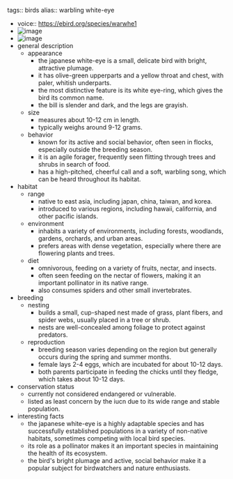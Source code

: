 tags:: birds
alias:: warbling white-eye

- voice:: https://ebird.org/species/warwhe1
- ![image](https://ipfs.io/ipfs/QmPJVp7P3sBxM8CxdBQZy7Wwxdy3Tytb7KCko1iMhFC6hx)
- ![image](https://ipfs.io/ipfs/QmRGcVLWuW52RjQijKU53d18Y2SN5GnCooff2mXRFSa7rD)
- general description
	- appearance
		- the japanese white-eye is a small, delicate bird with bright, attractive plumage.
		- it has olive-green upperparts and a yellow throat and chest, with paler, whitish underparts.
		- the most distinctive feature is its white eye-ring, which gives the bird its common name.
		- the bill is slender and dark, and the legs are grayish.
	- size
		- measures about 10-12 cm in length.
		- typically weighs around 9-12 grams.
	- behavior
		- known for its active and social behavior, often seen in flocks, especially outside the breeding season.
		- it is an agile forager, frequently seen flitting through trees and shrubs in search of food.
		- has a high-pitched, cheerful call and a soft, warbling song, which can be heard throughout its habitat.
- habitat
	- range
		- native to east asia, including japan, china, taiwan, and korea.
		- introduced to various regions, including hawaii, california, and other pacific islands.
	- environment
		- inhabits a variety of environments, including forests, woodlands, gardens, orchards, and urban areas.
		- prefers areas with dense vegetation, especially where there are flowering plants and trees.
	- diet
		- omnivorous, feeding on a variety of fruits, nectar, and insects.
		- often seen feeding on the nectar of flowers, making it an important pollinator in its native range.
		- also consumes spiders and other small invertebrates.
- breeding
	- nesting
		- builds a small, cup-shaped nest made of grass, plant fibers, and spider webs, usually placed in a tree or shrub.
		- nests are well-concealed among foliage to protect against predators.
	- reproduction
		- breeding season varies depending on the region but generally occurs during the spring and summer months.
		- female lays 2-4 eggs, which are incubated for about 10-12 days.
		- both parents participate in feeding the chicks until they fledge, which takes about 10-12 days.
- conservation status
	- currently not considered endangered or vulnerable.
	- listed as least concern by the iucn due to its wide range and stable population.
- interesting facts
	- the japanese white-eye is a highly adaptable species and has successfully established populations in a variety of non-native habitats, sometimes competing with local bird species.
	- its role as a pollinator makes it an important species in maintaining the health of its ecosystem.
	- the bird's bright plumage and active, social behavior make it a popular subject for birdwatchers and nature enthusiasts.
